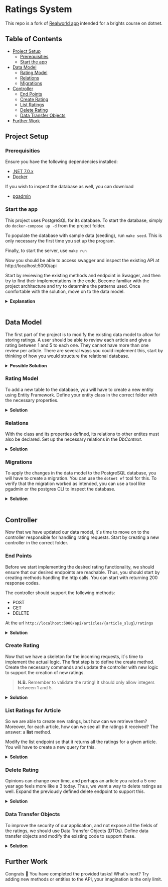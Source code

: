 Ratings System
===
This repo is a fork of [Realworld app](https://github.com/adr1enbe4udou1n/aspnetcore-realworld-example-app) intended for a brights course on dotnet. 

## Table of Contents
- [Project Setup](project-setup)
  - [Prerequisities](prerequisites)
  - [Start the app](start-the-app)
- [Data Model](data-model)
  - [Rating Model](rating-model)
  - [Relations](relations)
  - [Migrations](migrations)
- [Controller](controller)
  - [End Points](end-points)
  - [Create Rating](create-ratings)
  - [List Ratings](list-ratings)
  - [Delete Rating](delete-ratings)
  - [Data Transfer Objects](data-transfer-objects)
- [Further Work](further-work)

## Project Setup

### Prerequisities
Ensure you have the following dependencies installed:
- [.NET 7.0.x](https://dotnet.microsoft.com/en-us/download/dotnet/7.0) 
- [Docker](https://docs.docker.com/get-docker/) 

If you wish to inspect the database as well, you can download
- [pgadmin](https://www.pgadmin.org/download/)

### Start the app 
This project uses PostgreSQL for its database. To start the database, simply do `docker-compose up -d` from the project folder. 

To populate the database with sample data (seeding), run `make seed`. This is only necessary the first time you set up the program. 

Finally, to start the server, use `make run`

Now you should be able to access swagger and inspect the existing API at http://localhost:5000/api

Start by reviewing the existing methods and endpoint in Swagger, and then try to find their implementations in the code. Become familiar with the project architecture and try to determine the patterns used. Once comfortable with the solution, move on to the data model. 
<details closed>
    <summary><b>Explanation</b></summary>
    The solution (<b>Realworld.sln</b>) is divided into several smaller projects that handle different responsibilities<br/>
    <ul>
        <li><i>Conduit.Application</i> contains the commands and queries that define the functionality. All interfaces can be found here too.</li>
        <li><i>Conduit.Domain</i> has the definitions for the database entities</li>
        <li><i>Conduit.Presentation</i> defines the end points and controllers that handle incoming requests. It also sets up Swagger in the ServiceExtension </li>
        <li><i>Conduit.Infrastructure</i> contains the DbContext and utility classes such as a PasswordHasher</li>
        <li><i>Conduit.WebUI</i> is the entry point of the application. The `Program.cs` is located here together with various application settings.</li>
    </ul>
    The main pattern used is CQRS, which you can read more about <a href="https://code-maze.com/cqrs-mediatr-fluentvalidation/" target="_blank">here</a>
</details>
<br/>

## Data Model
The first part of the project is to modify the existing data model to allow for storing ratings. A user should be able to review each article and give a rating between 1 and 5 to each one. They cannot have more than one review per article. There are several ways you could implement this, start by thinking of how you would structure the relational database. 
<details closed>
    <summary><b>Possible Solution</b></summary>
    <img src="https://i.imgur.com/KkV8R5Z.png" w="100" h="auto" />
    Each rating has a foreign key to article and user. Together they form the key for the entity. Additionally, an integer field allows for a rating value. 
</details>


### Rating Model
To add a new table to the database, you will have to create a new entity using Entity Framework. Define your entity class in the correct folder with the necessary properties. 

<details closed>
    <summary><b>Solution</b></summary>
    Here is a possible solution that implements the relation presented previously. 
    <pre><span style="color: green;">namespace Conduit.Domain.Entities;<br/>
public class ArticleRating
{
    public int ArticleId { get; set; }
    public virtual required Article Article { get; set; }
    public int UserId { get; set; }
    public virtual required User User { get; set; }
    public int Rating { get; set; }
}</span></pre>
</details>

### Relations
With the class and its properties defined, its relations to other entites must also be declared. Set up the necessary relations in the *DbContext*. 

<details closed>
    <summary><b>Solution</b></summary>
    Here is a possible solution that implements the relation presented previously. <br/>In <i>AppDbContext.cs</i>:
    <pre><span style="color: green;">
    ...<br/>
    modelBuilder.Entity<ArticleRating>(b =>
    {
        b.HasKey(e => new { e.ArticleId, e.UserId });
        b.HasOne(e => e.Article)
            .WithMany(e => e.UserRatings)
            .HasForeignKey(e => e.ArticleId);
        b.HasOne(e => e.User)
            .WithMany(e => e.ArticleRatings)
            .HasForeignKey(e => e.UserId);
    });</span>
</pre>
    In <i>User.cs</i>
    <pre>    
    ...
    private readonly List<ArticleFavorite> _favoriteArticles = new();
    <span style="color: green;">private readonly List<ArticleRating> _articleRatings = new();</span>
    ...
    public virtual IReadOnlyCollection<ArticleFavorite> FavoriteArticles => _favoriteArticles;
    <span style="color: green;">public virtual IReadOnlyCollection<ArticleRating> ArticleRatings => _articleRatings;</span>
</pre>
    In <i>Article.cs</i>
    <pre>
    ...
    private readonly List<ArticleTag> _tags = new();
    private readonly List<ArticleFavorite> _favoredUsers = new();
    <span style="color: green;">private readonly List<ArticleRating> _userRatings = new();</span>
    ...
    public virtual IReadOnlyCollection<ArticleFavorite> FavoredUsers => _favoredUsers;
    <span style="color: green;">public virtual IReadOnlyCollection<ArticleRating> UserRatings => _userRatings;</span>
    ...
    <span style="color: green;">public void RemoveRating(User user) => _userRatings.RemoveAll(x => x.UserId == user.Id);</span>
    <span style="color: green;">public void AddRating(User user, int rating) => _userRatings.Add(new ArticleRating { User = user, Article = this, Rating = rating });</span>
</pre>
</details>

### Migrations
To apply the changes in the data model to the PostgreSQL database, you will have to create a migration. You can use the `dotnet ef` tool for this. To verify that the migration worked as intended, you can use a tool like pgadmin or the postgres CLI to inspect the database.
<details closed>
    <summary><b>Solution</b></summary>
    Perform the following commands in the <i>Conduit.Infrastructure</i> folder:
    <pre>
    $ dotnet clean
    $ dotnet build
    $ dotnet ef migrations add "<Name of your migration>" -s ../Conduit.WebUI
    $ dotnet ef database update -s ../Conduit.WebUI</pre>
</details>
<br/>
    
## Controller
Now that we have updated our data model, it´s time to move on to the controller responsible for handling rating requests. Start by creating a new controller in the correct folder. 

### End Points
Before we start implementing the desired rating functionality, we should ensure that our desired endpoints are reachable. Thus, you should start by creating methods handling the http calls. You can start with returning 200 response codes. 

The controller should support the following methods:
* POST
* GET
* DELETE

At the url `http://localhost:5000/api/articles/{article_slug}/ratings`

<details closed>
    <summary><b>Solution</b></summary>
    <i>In RatingsController.cs</i>
    <pre><span style="color: green;">
using Conduit.Application.Features.Ratings.Commands;
using Microsoft.AspNetCore.Authorization;
using Microsoft.AspNetCore.Mvc;<br/>
namespace Conduit.Presentation.Controllers;<br/>
[Route("articles/{slug}/[controller]")]
[ApiExplorerSettings(GroupName = "Ratings")]
[Authorize]
public class RatingsController
{<br/>
    [HttpGet(Name = "ListArticleRatings")]
    public IActionResult List()
    {
        return new OkObjectResult("List");
    }<br/>
    [HttpPost(Name = "CreateArticleRating")]
    public IActionResult Create()
    {
        return new OkObjectResult("Create");
    }<br/>
    [HttpDelete(Name = "DeleteArticleRating")]
    public IActionResult DeleteRating()
    {
        return new OkObjectResult("Delete");
    }
}</span></pre>
</details>

### Create Rating
Now that we have a skeleton for the incoming requests, it´s time to implement the actual logic. The first step is to define the create method. Create the necessary commands and update the controller with new logic to support the creation of new ratings. 

> **N.B.** Remember to validate the rating! It should only allow integers between 1 and 5.

<details closed>
    <summary><b>Solution</b></summary>
    In <i>RatingsController.cs</i>
    <pre><span style="color: green;">using Conduit.Application.Features.Articles.Queries;
using Conduit.Application.Features.Ratings.Commands;
using MediatR;</span>
using Microsoft.AspNetCore.Authorization;
using Microsoft.AspNetCore.Mvc;
<span style="color: green;">using Microsoft.AspNetCore.Http;</span>
...
public class RatingsController
{
    <span style="color: green;">private readonly ISender _sender;</span><br/>
    <span style="color: green;">public RatingsController(ISender sender)
    {
        _sender = sender;
    }</span>
    ...
    [HttpPost(Name = "CreateArticleRating")]<span style="color: green;">
    [ProducesResponseType(StatusCodes.Status200OK)]
    [ProducesResponseType(StatusCodes.Status401Unauthorized)]
    [ProducesResponseType(StatusCodes.Status404NotFound)]
    [ProducesResponseType(StatusCodes.Status409Conflict)]</span>
    public <span style="color: green;">Task<ActionResult<SingleArticleResponse>></span> Create(<span style="color: green;">string slug, [FromBody] NewRatingRequest request, CancellationToken cancellationToken</span>)
    {
        <span style="color: green;">try
        {
            return await _sender.Send(new RateArticleCommand(slug, request.Rating), cancellationToken);
        }
        catch (InvalidOperationException)
        {
            return new ConflictResult();
        </span>
    }<br/>
...
}<br/>
<span style="color: green;">public record NewRatingRequest(int Rating);</span></pre>
    In <i>Ratings/Commands/Create.cs</i><pre><span style="color: green;">
using Conduit.Application.Extensions;
using Conduit.Application.Features.Articles.Queries;
using Conduit.Application.Interfaces;<br/>
using FluentValidation;<br/>
using MediatR;<br/>
namespace Conduit.Application.Features.Ratings.Commands;<br/>
public class RatingCreateValidator : AbstractValidator<RateArticleCommand>
{
    public RatingCreateValidator()
    {
        RuleFor(x => x.Rating).NotNull().NotEmpty().InclusiveBetween(1, 5);
    }
}<br/>
public record RateArticleCommand(string Slug, int Rating) : IRequest<SingleArticleResponse>;<br/>
public class ArticleRateHandler : IRequestHandler<RateArticleCommand, SingleArticleResponse>
{
    private readonly IAppDbContext _context;
    private readonly ICurrentUser _currentUser;<br/>
    public ArticleRateHandler(IAppDbContext context, ICurrentUser currentUser)
    {
        _context = context;
        _currentUser = currentUser;
    }<br/>
    public async Task<SingleArticleResponse> Handle(RateArticleCommand request, CancellationToken cancellationToken)
    {
        var article = await _context.Articles
            .FindAsync(x => x.Slug == request.Slug, cancellationToken);<br/>
        if (article.UserRatings.Any(a => a.UserId == _currentUser.User!.Id))
            throw new InvalidOperationException("You have already rated this article.");<br/>
        article.AddRating(_currentUser.User!, request.Rating);<br/>
        await _context.SaveChangesAsync(cancellationToken);<br/>
        return new SingleArticleResponse(article.Map(_currentUser.User));
    }
}</span></pre>

</details>

### List Ratings for Article 
So we are able to create new ratings, but how can we retrieve them? Moreover, for each article, how can we see all the ratings it received? The answer: a **list** method. 

Modify the list endpoint so that it returns all the ratings for a given article. You will have to create a new query for this. 


<details closed>
    <summary><b>Solution</b></summary>
    In <i>RatingsController.cs</i>
    <pre>...
using Conduit.Application.Features.Ratings.Commands;
<span style="color: green;">using Conduit.Application.Features.Ratings.Queries;
using Conduit.Domain.Entities;</span>
using MediatR;
...
public class RatingsController
{
    ...<br/>
    [HttpGet(Name = "ListArticleRatings")]
    <span style="color: green;">[AllowAnonymous]</span>
    public <span style="color: green;">Task<IReadonlyCollection<ArticleRating>></span>List(<span style="color: green;">string slug, CancellationToken cancellationToken</span>)
    {
        <span style="color: green;">return _sender.Send(new RatingsListQuery(slug), cancellationToken);</span>
    }
...
}<br/></pre>
    In <i>Ratings/Queries/List.cs</i>
    <pre><span style="color: green;">using Conduit.Application.Extensions;
using Conduit.Application.Interfaces;
using Conduit.Domain.Entities;<br/>
using MediatR;<br/>
namespace Conduit.Application.Features.Ratings.Queries;<br/>
public record RatingsListQuery(string Slug) : IRequest<IReadOnlyCollection<ArticleRating>>;<br/>
public class RatingsListHandler : IRequestHandler<RatingsListQuery, IReadOnlyCollection<ArticleRating>>
{
    private readonly IAppDbContext _context;<br/>
    public RatingsListHandler(IAppDbContext context)
    {
        _context = context;
    }<br/>
    public async Task<IReadOnlyCollection<ArticleRating>> Handle(RatingsListQuery request, CancellationToken cancellationToken)
    {
        var article = await _context.Articles.FindAsync(x => x.Slug == request.Slug, cancellationToken);
        var ratings = article.UserRatings;
        return ratings;
    }
}</span></pre>
</details>

### Delete Rating
Opinions can change over time, and perhaps an article you rated a 5 one year ago feels more like a 3 today. Thus, we want a way to delete ratings as well. Expand the previously defined delete endpoint to support this. 


<details closed>
    <summary><b>Solution</b></summary>
    In <i>Ratings/Commands/Delete.cs</i>
    <pre><span style="color: green;">
using Conduit.Application.Exceptions;
using Conduit.Application.Extensions;
using Conduit.Application.Interfaces;<br/>
using MediatR;<br/>
namespace Conduit.Application.Features.Ratings.Commands;<br/>
public record RatingDeleteCommand(string Slug) : IRequest;<br/>
public class RatingDeleteHandler : IRequestHandler<RatingDeleteCommand>
{
    private readonly IAppDbContext _context;
    private readonly ICurrentUser _currentUser;<br/>
    public RatingDeleteHandler(IAppDbContext context, ICurrentUser currentUser)
    {
        _context = context;
        _currentUser = currentUser;
    }<br/>
    public async Task Handle(RatingDeleteCommand request, CancellationToken cancellationToken)
    {
        var article = await _context.Articles.FindAsync(x => x.Slug == request.Slug, cancellationToken);
        var rating = article.UserRatings.FirstOrDefault(x => x.UserId == _currentUser.User!.Id);<br/>
        if (rating == null)
            throw new NotFoundException(nameof(rating));<br/>
        article.RemoveRating(_currentUser.User!);<br/>
        await _context.SaveChangesAsync(cancellationToken);
    }
}</span></pre>
In <i>RatingsController.cs</i>
<pre>
    ... <br/>
    [HttpDelete(Name = "DeleteArticleRating")]<span style="color: green;">
    [ProducesResponseType(StatusCodes.Status204NoContent)]
    [ProducesResponseType(StatusCodes.Status401Unauthorized)]
    [ProducesResponseType(StatusCodes.Status404NotFound)]</span>
    public async Task DeleteRating(<span style="color: green;">string slug, CancellationToken cancellationToken </span>)
    {
        <span style="color: green;"/>await _sender.Send(new RatingDeleteCommand(slug), cancellationToken);
        return new NoContentResult();</span>
    }<br/>
    ...
</pre>
</details>


### Data Transfer Objects
To improve the security of our application, and not expose all the fields of the ratings, we should use Data Transfer Objects (DTOs). Define data transfer objects and modify the existing code to support these. 

<details closed>
    <summary><b>Solution</b></summary>
    In <i>Ratings/Queries/List.cs</i>
    <pre>using Conduit.Application.Extensions;<span style="color: green;">
using Conduit.Application.Features.Auth.Queries;
using Conduit.Application.Features.Profiles.Queries;</span>
using Conduit.Application.Interfaces;
using Conduit.Domain.Entities;
...
<span style="color: green;">public class RatingDto
{
    public required int Value { get; set; }
    public DateTime CreatedAt { get; set; }
    public DateTime UpdatedAt { get; set; }
    public required ProfileDto Author { get; set; }
}<br/>
public static class RatingDtoMapper
{
    public static RatingDto Map(ArticleRating rating, User? user)
    {
        return new()
        {
            Value = rating.Rating,
            CreatedAt = rating.CreatedAt,
            UpdatedAt = rating.UpdatedAt,
            Author = rating.User.MapToProfile(user),
        };
    }
}<br/>
public record MultipleRatingsResponse(IEnumerable<RatingDto> Ratings);</span><br/>
public record RatingsListQuery(string Slug) : IRequest<<span style="color: green;">MultipleRatingsResponse</span>>;<br/>
public class RatingsListHandler : IRequestHandler<RatingsListQuery, MultipleRatingsResponse>
{
    private readonly IAppDbContext _context;<br/>
    public RatingsListHandler(IAppDbContext context)
    {
        _context = context;
    }<br/>
    public async Task<<span style="color: green;">MultipleRatingsResponse</span>> Handle(RatingsListQuery request, CancellationToken cancellationToken)
    {
        var article = await _context.Articles.FindAsync(x => x.Slug == request.Slug, cancellationToken);
        var ratings = article.UserRatings<span style="color: green;">.Select(x => RatingDtoMapper.Map(x, x.User));
        return new MultipleRatingsResponse(ratings);</span>
    }
}</pre>
    In <i>Ratings/Commands/Create.cs</i>
    <pre>
    ...
    <span style="color: green;">public class NewRatingDto
    {
        public int Value { get; set; }
    }</span>
    ...
    </pre>
    In <i>RatingsController.cs</i>
    <pre>
    ...
    public Task<<span style="color: green;">MultipleRatingsResponse</span>> List(string slug, CancellationToken cancellationToken)
    {
        return _sender.Send(new RatingsListQuery(slug), cancellationToken);
    }
    ...
    public async Task<ActionResult<SingleArticleResponse>> Create(string slug, [FromBody] NewRatingRequest request, CancellationToken cancellationToken)
    {
        ...
            return _sender.Send(new RateArticleCommand(slug, request.Rating<span style="color:green;">.Value</span>), cancellationToken);
        ...
    }
    ...
    public record NewRatingRequest(<span style="color: green;">NewRatingDto</span> Rating);
    </pre>
</details>

## Further Work
Congrats 👏 You have completed the provided tasks! What´s next? Try adding new methods or entities to the API, your imagination is the only limit. 

